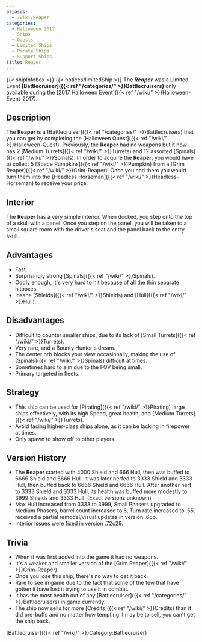 ```yaml
---
aliases:
  - /wiki/Reaper
categories:
  - Halloween 2017
  - Ships
  - Quests
  - Limited Ships
  - Pirate Ships
  - Support Ships
title: Reaper
---
```


{{< shipInfobox >}} {{< notices/limitedShip >}} The **_Reaper_** was a Limited Event **[Battlecruiser]({{< ref "/categories/" >}}Battlecruisers)** only available during the [2017 Halloween Event]({{< ref "/wiki/" >}}Halloween-Event-2017).

## Description

The **Reaper** is a [Battlecruiser]({{< ref "/categories/" >}}Battlecruisers) that you can get by completing the [Halloween Quest]({{< ref "/wiki/" >}}Halloween-Quest). Previously, the **Reaper** had no weapons but it now has 2 [Medium Turrets]({{< ref "/wiki/" >}}Turrets) and 12 assorted [Spinals]({{< ref "/wiki/" >}}Spinals). In order to acquire the **Reaper**, you would have to collect 5 [Space Pumpkins]({{< ref "/wiki/" >}}Pumpkin) from a [Grim Reaper]({{< ref "/wiki/" >}}Grim-Reaper). Once you had them you would turn them into the [Headless Horseman]({{< ref "/wiki/" >}}Headless-Horseman) to receive your prize.

## Interior

The **Reaper** has a very simple interior. When docked, you step onto the top of a skull with a panel. Once you step on the panel, you will be taken to a small square room with the driver's seat and the panel back to the entry skull.

## Advantages

- Fast.
- Surprisingly strong [Spinals]({{< ref "/wiki/" >}}Spinals).
- Oddly enough, it's very hard to hit because of all the thin separate hitboxes.
- Insane [Shields]({{< ref "/wiki/" >}}Shields) and [Hull]({{< ref "/wiki/" >}}Hull).

## Disadvantages

- Difficult to counter smaller ships, due to its lack of [Small Turrets]({{< ref "/wiki/" >}}Turrets).
- Very rare, and a Bounty Hunter's dream.
- The center orb blocks your view occasionally, making the use of [Spinals]({{< ref "/wiki/" >}}Spinals) difficult at times.
- Sometimes hard to aim due to the FOV being small.
- Primary targeted in fleets.

## Strategy

- This ship can be used for [Pirating]({{< ref "/wiki/" >}}Pirating) large ships effectively, with its high Speed, great health, and [Medium Turrets]({{< ref "/wiki/" >}}Turrets).
- Avoid facing higher-class ships alone, as it can be lacking in firepower at times.
- Only spawn to show off to other players.

## Version History

- The **Reaper** started with 4000 Shield and 666 Hull, then was buffed to 6666 Shield and 6666 Hull. It was later nerfed to 3333 Shield and 3333 Hull, then buffed back to 6666 Shield and 6666 Hull. After another nerf to 3333 Shield and 3333 Hull, its health was buffed more modestly to 3999 Shields and 3333 Hull. (Exact versions unknown)
- Max Hull increased from 3333 to 3999, Small Phasers upgraded to Medium Phasers, barrel count increased to 6, Turn rate increased to .55, received a partial remodel/visual updates in version .65b.
- Interior issues were fixed in version .72c29.

## Trivia

- When it was first added into the game it had no weapons.
- It's a weaker and smaller version of the [Grim Reaper]({{< ref "/wiki/" >}}Grim-Reaper).
- Once you lose this ship, there's no way to get it back.
- Rare to see in game due to the fact that some of the few that have gotten it have lost it trying to use it in combat.
- It has the most health out of any [Battlecruiser]({{< ref "/categories/" >}}Battlecruisers) in game currently.
- The ship now sells for more [Credits]({{< ref "/wiki/" >}}Credits) than it did pre-buffs and no matter how tempting it may be to sell, you can't get the ship back.

[Battlecruiser]({{< ref "/wiki/" >}}Category:Battlecruiser)
